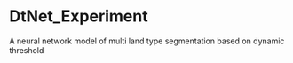 # DtNet_Experiment

A neural network model of multi land type segmentation based on dynamic threshold
